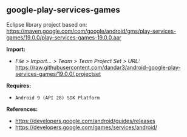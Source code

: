 ## google-play-services-games

Eclipse library project based on:<br/>
https://maven.google.com/com/google/android/gms/play-services-games/19.0.0/play-services-games-19.0.0.aar

**Import:**
- _File > Import... > Team > Team Project Set > URL:_<br/>
  https://raw.githubusercontent.com/dandar3/android-google-play-services-games/19.0.0/.projectset

**Requires:**
- `Android 9 (API 28) SDK Platform`

**References:**
- https://developers.google.com/android/guides/releases
- https://developers.google.com/games/services/android/
